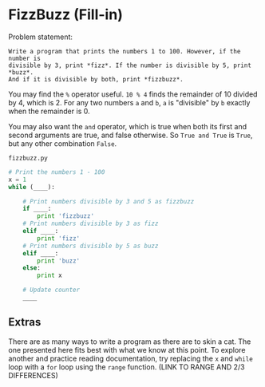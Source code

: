 # FizzBuzz (Fill-in)

Problem statement:

```
Write a program that prints the numbers 1 to 100. However, if the number is
divisible by 3, print *fizz*. If the number is divisible by 5, print *buzz*.
And if it is divisible by both, print *fizzbuzz*.
```

You may find the `%` operator useful. `10 % 4` finds the remainder of 10
divided by 4, which is 2. For any two numbers `a` and `b`, `a` is "divisible"
by `b` exactly when the remainder is 0.

You may also want the `and` operator, which is true when both its first and
second arguments are true, and false otherwise. So `True and True` is `True`,
but any other combination `False`.

`fizzbuzz.py`

```python
# Print the numbers 1 - 100
x = 1
while (____):

    # Print numbers divisible by 3 and 5 as fizzbuzz
    if ____:
        print 'fizzbuzz'
    # Print numbers divisible by 3 as fizz
    elif ____:
        print 'fizz'
    # Print numbers divisible by 5 as buzz
    elif ____:
        print 'buzz'
    else:
        print x

    # Update counter
    ____
```

## Extras

There are as many ways to write a program as there are to skin a cat. The one
presented here fits best with what we know at this point. To explore another
and practice reading documentation, try replacing the `x` and `while` loop with
a `for` loop using the `range` function. (LINK TO RANGE AND 2/3 DIFFERENCES)
